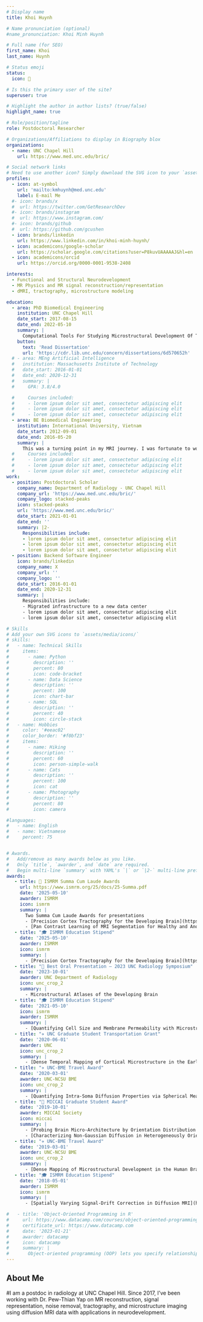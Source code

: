 ```yaml
---
# Display name
title: Khoi Huynh

# Name pronunciation (optional)
#name_pronunciation: Khoi Minh Huynh

# Full name (for SEO)
first_name: Khoi
last_name: Huynh

# Status emoji
status:
  icon: 🧠

# Is this the primary user of the site?
superuser: true

# Highlight the author in author lists? (true/false)
highlight_name: true

# Role/position/tagline
role: Postdoctoral Researcher

# Organizations/Affiliations to display in Biography blox
organizations:
  - name: UNC Chapel Hill
    url: https://www.med.unc.edu/bric/

# Social network links
# Need to use another icon? Simply download the SVG icon to your `assets/media/icons/` folder.
profiles:
  - icon: at-symbol
    url: 'mailto:kmhuynh@med.unc.edu'
    label: E-mail Me
  #- icon: brands/x
  #  url: https://twitter.com/GetResearchDev
  #- icon: brands/instagram
  #  url: https://www.instagram.com/
  #- icon: brands/github
  #  url: https://github.com/gcushen
  - icon: brands/linkedin
    url: https://www.linkedin.com/in/khoi-minh-huynh/
  - icon: academicons/google-scholar
    url: https://scholar.google.com/citations?user=P8kuvUAAAAAJ&hl=en
  - icon: academicons/orcid
    url: https://orcid.org/0000-0001-9538-2408

interests:
  - Functional and Structural Neurodevelopment
  - MR Physics and MR signal reconstruction/representation
  - dMRI, tractography, microstructure modeling

education:
  - area: PhD Biomedical Engineering
    institution: UNC Chapel Hill
    date_start: 2017-08-15
    date_end: 2022-05-10
    summary: |
      Computational Tools For Studying Microstructural Development Of The Human Brain With Diffusion Magnetic Resonance Imaging. Supervised by [Dr. Pew-Thian Yap](https://www.yaplab.io). This was the defining moment of my career. I’m incredibly grateful to my PI and the amazing team here at UNC. If you're thinking about joining him, don’t hesitate to reach out - I'd be happy to share my experience.
    button:
      text: 'Read Dissertation'
      url: 'https://cdr.lib.unc.edu/concern/dissertations/6d570652h'
  # - area: MEng Artificial Intelligence
  #   institution: Massachusetts Institute of Technology
  #   date_start: 2016-01-01
  #   date_end: 2020-12-31
  #   summary: |
  #     GPA: 3.8/4.0

  #     Courses included:
  #     - lorem ipsum dolor sit amet, consectetur adipiscing elit
  #     - lorem ipsum dolor sit amet, consectetur adipiscing elit
  #     - lorem ipsum dolor sit amet, consectetur adipiscing elit
  - area: BE Biomedical Engineering
    institution: International University, Vietnam
    date_start: 2012-09-01
    date_end: 2016-05-20
    summary: |
      This was a turning point in my MRI journey. I was fortunate to work with Dr. Loan Vo on MRI clinical study, MR-compatible hardware design, structural, functional, and diffusional MRI analysis. I lived on the JISC mailing list and Dr. Andrew Jahn’s YouTube [videos](https://www.youtube.com/watch?v=dBDmIhSWfnM). It was chaotic, challenging—and one of the most fun times I’ve had in research.
  #     Courses included:
  #     - lorem ipsum dolor sit amet, consectetur adipiscing elit
  #     - lorem ipsum dolor sit amet, consectetur adipiscing elit
  #     - lorem ipsum dolor sit amet, consectetur adipiscing elit
work:
  - position: Postdoctoral Scholar
    company_name: Department of Radiology - UNC Chapel Hill
    company_url: 'https://www.med.unc.edu/bric/'
    company_logo: stacked-peaks
    icon: stacked-peaks
    url: 'https://www.med.unc.edu/bric/'
    date_start: 2021-01-01
    date_end: ''
    summary: |2-
      Responsibilities include:
      - lorem ipsum dolor sit amet, consectetur adipiscing elit
      - lorem ipsum dolor sit amet, consectetur adipiscing elit
      - lorem ipsum dolor sit amet, consectetur adipiscing elit
  - position: Backend Software Engineer
    icon: brands/linkedin
    company_name: X
    company_url: ''
    company_logo: ''
    date_start: 2016-01-01
    date_end: 2020-12-31
    summary: |
      Responsibilities include:
      - Migrated infrastructure to a new data center
      - lorem ipsum dolor sit amet, consectetur adipiscing elit
      - lorem ipsum dolor sit amet, consectetur adipiscing elit

# Skills
# Add your own SVG icons to `assets/media/icons/`
# skills:
#   - name: Technical Skills
#     items:
#       - name: Python
#         description: ''
#         percent: 80
#         icon: code-bracket
#       - name: Data Science
#         description: ''
#         percent: 100
#         icon: chart-bar
#       - name: SQL
#         description: ''
#         percent: 40
#         icon: circle-stack
#   - name: Hobbies
#     color: '#eeac02'
#     color_border: '#f0bf23'
#     items:
#       - name: Hiking
#         description: ''
#         percent: 60
#         icon: person-simple-walk
#       - name: Cats
#         description: ''
#         percent: 100
#         icon: cat
#       - name: Photography
#         description: ''
#         percent: 80
#         icon: camera

#languages:
#   - name: English
#   - name: Vietnamese
#     percent: 75


# Awards.
#   Add/remove as many awards below as you like.
#   Only `title`, `awarder`, and `date` are required.
#   Begin multi-line `summary` with YAML's `|` or `|2-` multi-line prefix and indent 2 spaces below.
awards:
   - title: 🏅 ISMRM Summa Cum Laude Awards
     url: https://www.ismrm.org/25/docs/25-Summa.pdf
     date: '2025-05-10'
     awarder: ISMRM
     icon: ismrm
     summary: |
       Two Summa Cum Laude Awards for presentations
       - [Precision Cortex Tractography for the Developing Brain](https://submissions.mirasmart.com/ISMRM2025/Itinerary/ConferenceMatrixEventDetail.aspx?ses=O-42)
       - [Pan Contrast Learning of MRI Segmentation for Healthy and Anomaly Cases: Faithful to Tissue Properties and MR Physics](https://submissions.mirasmart.com/ISMRM2025/Itinerary/ConferenceMatrixEventDetail.aspx?ses=O-17)
   - title: "🎓 ISMRM Education Stipend"
     date: '2025-05-10'
     awarder: ISMRM
     icon: ismrm
     summary: |
       - [Precision Cortex Tractography for the Developing Brain](https://submissions.mirasmart.com/ISMRM2025/Itinerary/ConferenceMatrixEventDetail.aspx?ses=O-42)
   - title: "🏅 Best Oral Presentation – 2023 UNC Radiology Symposium"
     date: '2023-10-01'
     awarder: UNC Department of Radiology
     icon: unc_crop_2
     summary: |
       - Microstructural Atlases of the Developing Brain
   - title: "🎓 ISMRM Education Stipend"
     date: '2021-05-10'
     icon: ismrm
     awarder: ISMRM
     summary: |
       - [Quantifying Cell Size and Membrane Permeability with Microstructure Fingerprinting](https://www.ismrm.org/21/program-files/TeaserSlides/TeasersPresentations/3404-Teaser.html)
   - title: "✈️ UNC Graduate Student Transportation Grant"
     date: '2020-06-01'
     awarder: UNC
     icon: unc_crop_2
     summary: |
       - [Dense Temporal Mapping of Cortical Microstructure in the Early Developing Brain](https://drive.google.com/file/d/1NYW-i2EKqQy4L-N_u6SpNpdv_dRNR1wS/view)
   - title: "✈️ UNC-BME Travel Award"
     date: '2020-03-01'
     awarder: UNC-NCSU BME
     icon: unc_crop_2
     summary: |
       - [Quantifying Intra-Soma Diffusion Properties via Spherical Mean Spectrum Imaging](https://archive.ismrm.org/2020/4419.html)
   - title: "🏅 MICCAI Graduate Student Award"
     date: '2019-10-01'
     awarder: MICCAI Society
     icon: miccai
     summary: |
       - [Probing Brain Micro-Architecture by Orientation Distribution Invariant Identification of Diffusion Compartments](https://pubmed.ncbi.nlm.nih.gov/34447975/)
       - [Characterizing Non-Gaussian Diffusion in Heterogeneously Oriented Tissue Microenvironments](https://pubmed.ncbi.nlm.nih.gov/34447976/)
   - title: "✈️ UNC-BME Travel Award"
     date: '2019-03-01'
     awarder: UNC-NCSU BME
     icon: unc_crop_2
     summary: |
       - [Dense Mapping of Microstructural Development in the Human Brain During the First Two Years of Life](https://drive.google.com/file/d/1AvKdXybSBLXowh818jsuOYWXg8a1P4Tb/view)
   - title: "🎓 ISMRM Education Stipend"
     date: '2018-05-01'
     awarder: ISMRM
     icon: ismrm
     summary: |
       - [Spatially Varying Signal-Drift Correction in Diffusion MRI](https://archive.ismrm.org/2018/1640.html)

#   - title: 'Object-Oriented Programming in R'
#     url: https://www.datacamp.com/courses/object-oriented-programming-with-s3-and-r6-in-r
#     certificate_url: https://www.datacamp.com
#     date: '2023-01-21'
#     awarder: datacamp
#     icon: datacamp
#     summary: |
#       Object-oriented programming (OOP) lets you specify relationships between functions and the objects that they can act on, helping you manage complexity in your code. This is an intermediate level course, providing an introduction to OOP, using the S3 and R6 systems. S3 is a great day-to-day R programming tool that simplifies some of the functions that you write. R6 is especially useful for industry-specific analyses, working with web APIs, and building GUIs.
---
```


## About Me

#I am a postdoc in radiology at UNC Chapel Hill. Since 2017, I’ve been working with Dr. Pew-Thian Yap on MR reconstruction, signal representation, noise removal, tractography, and microstructure imaging using diffusion MRI data with applications in neurodevelopment.